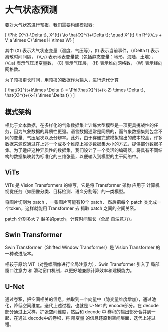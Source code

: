 # 大气状态预测

要对大气状态进行预报，我们需要构建模拟器:

\[ \Phi: (X^{t-\Delta t}, X^{t}) \to  \hat{X}^{t+\Delta t}; \quad 
X^{t} \in  R^{(V_s + V_a \times C) \times H \times W} \]

其中 \(X\) 表示大气状态变量（温度、气压等），\(t\) 表示当前事件，\(\Delta t\) 表示离散时间间隔， \(V_s\) 表示地表变量数（包括静态变量：地形，海陆，土壤），\(V_a\) 表示气压场变量数， \(C\) 表示气压层， \(H\) 表示维向网格数， \(W\) 表示经向网格数。

为了预报更长时间，用预报的数据作为输入，进行迭代计算

\[ \hat{X}^{t+k\times \Delta t} = \Phi(\hat{X}^{t+(k-2) \times \Delta t}, \hat{X}^{t+(k-1) \times \Delta t} )  \]

## 模式架构

相比于文本数据，在多样化的气象数据集上训练大型模型是一项更具挑战性的任务，因为气象数据的异质性更强。语言数据通常是同质的，而气象数据集则包含不同的变量、气压层次以及分辨率。此外，由于存储完整模拟输出的成本较高，许多数据来源仅通过在上述一个或多个维度上减少数据集大小的方式，提供部分数据子集。为了适应这种异质性的数据集，我们设计了一个灵活的编码器，将具有不同结构的数据集映射为标准化的三维张量，以便输入到模型的主干网络中。


## ViTs 
ViTs 是 Vision Transformers 的缩写，它是将 Transformer 架构 应用于 计算机视觉任务（如图像分类、目标检测、语义分割等）的一类模型。

将图片切割为 patch ，一张图片可能有10个 patch， 然后把每个 patch 类比成一个token，这样就能用 Transformer 去 抓取 patch 之间的空间关系。

patch 分割多大？ 越多的patch，计算时间越长（全局 自注意力）。

## Swin Transformer 

Swin Transformer（Shifted Window Transformer）是 Vision Transformer 的一种改进版本。

相较于原始 ViT（对整幅图像进行全局注意力），Swin Transformer 引入了 局部窗口注意力 和 滑动窗口机制，以更好地兼顾计算效率和建模能力。

## U-Net

通过卷积，把空间相关的信息，抽取到一个向量中（隐变量维度增加），通过池化，降低空间维度。迭代上述过程，也就是 U-Net 的 encode部分。在 decode 部分通过上采样，扩张空间维度，然后和 decode 中 卷积的输出部分合并到一起，在通过 decode中的卷积，将 隐变量 的信息还原到空间层面，迭代上述过程。

